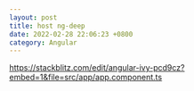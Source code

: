 ```yaml
---
layout: post
title: host ng-deep
date: 2022-02-28 22:06:23 +0800
category: Angular
---
```

https://stackblitz.com/edit/angular-ivy-pcd9cz?embed=1&file=src/app/app.component.ts

